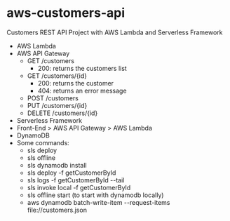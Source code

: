 # aws-customers-api
Customers REST API Project with AWS Lambda and Serverless Framework

- AWS Lambda
- AWS API Gateway
  - GET /customers
    - 200: returns the customers list
  - GET /customers/{id}
    - 200: returns the customer
    - 404: returns an error message
  - POST /customers
  - PUT /customers/{id}
  - DELETE /customers/{id}
- Serverless Framework
- Front-End > AWS API Gateway > AWS Lambda
- DynamoDB
- Some commands:
  - sls deploy
  - sls offline
  - sls dynamodb install
  - sls deploy -f getCustomerById
  - sls logs -f getCustomerById --tail
  - sls invoke local -f getCustomerById
  - sls offline start (to start with dynamodb locally)
  - aws dynamodb batch-write-item --request-items file://customers.json

